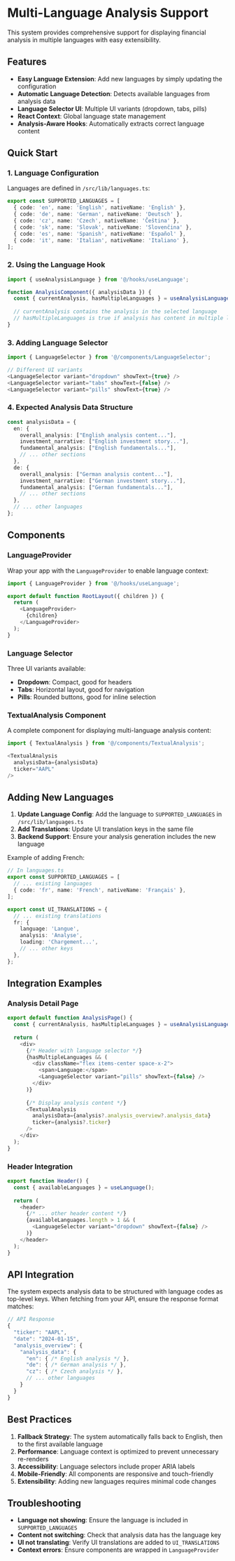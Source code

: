 # Multi-Language Analysis Support

This system provides comprehensive support for displaying financial analysis in multiple languages with easy extensibility.

## Features

- **Easy Language Extension**: Add new languages by simply updating the configuration
- **Automatic Language Detection**: Detects available languages from analysis data
- **Language Selector UI**: Multiple UI variants (dropdown, tabs, pills)
- **React Context**: Global language state management
- **Analysis-Aware Hooks**: Automatically extracts correct language content

## Quick Start

### 1. Language Configuration

Languages are defined in `/src/lib/languages.ts`:

```typescript
export const SUPPORTED_LANGUAGES = [
  { code: 'en', name: 'English', nativeName: 'English' },
  { code: 'de', name: 'German', nativeName: 'Deutsch' },
  { code: 'cz', name: 'Czech', nativeName: 'Čeština' },
  { code: 'sk', name: 'Slovak', nativeName: 'Slovenčina' },
  { code: 'es', name: 'Spanish', nativeName: 'Español' },
  { code: 'it', name: 'Italian', nativeName: 'Italiano' },
];
```

### 2. Using the Language Hook

```typescript
import { useAnalysisLanguage } from '@/hooks/useLanguage';

function AnalysisComponent({ analysisData }) {
  const { currentAnalysis, hasMultipleLanguages } = useAnalysisLanguage(analysisData);
  
  // currentAnalysis contains the analysis in the selected language
  // hasMultipleLanguages is true if analysis has content in multiple languages
}
```

### 3. Adding Language Selector

```typescript
import { LanguageSelector } from '@/components/LanguageSelector';

// Different UI variants
<LanguageSelector variant="dropdown" showText={true} />
<LanguageSelector variant="tabs" showText={false} />
<LanguageSelector variant="pills" showText={true} />
```

### 4. Expected Analysis Data Structure

```typescript
const analysisData = {
  en: {
    overall_analysis: ["English analysis content..."],
    investment_narrative: ["English investment story..."],
    fundamental_analysis: ["English fundamentals..."],
    // ... other sections
  },
  de: {
    overall_analysis: ["German analysis content..."],
    investment_narrative: ["German investment story..."],
    fundamental_analysis: ["German fundamentals..."],
    // ... other sections
  },
  // ... other languages
};
```

## Components

### LanguageProvider

Wrap your app with the `LanguageProvider` to enable language context:

```typescript
import { LanguageProvider } from '@/hooks/useLanguage';

export default function RootLayout({ children }) {
  return (
    <LanguageProvider>
      {children}
    </LanguageProvider>
  );
}
```

### Language Selector

Three UI variants available:

- **Dropdown**: Compact, good for headers
- **Tabs**: Horizontal layout, good for navigation
- **Pills**: Rounded buttons, good for inline selection

### TextualAnalysis Component

A complete component for displaying multi-language analysis content:

```typescript
import { TextualAnalysis } from '@/components/TextualAnalysis';

<TextualAnalysis 
  analysisData={analysisData} 
  ticker="AAPL" 
/>
```

## Adding New Languages

1. **Update Language Config**: Add the language to `SUPPORTED_LANGUAGES` in `/src/lib/languages.ts`
2. **Add Translations**: Update UI translation keys in the same file
3. **Backend Support**: Ensure your analysis generation includes the new language

Example of adding French:

```typescript
// In languages.ts
export const SUPPORTED_LANGUAGES = [
  // ... existing languages
  { code: 'fr', name: 'French', nativeName: 'Français' },
];

export const UI_TRANSLATIONS = {
  // ... existing translations
  fr: {
    language: 'Langue',
    analysis: 'Analyse',
    loading: 'Chargement...',
    // ... other keys
  },
};
```

## Integration Examples

### Analysis Detail Page

```typescript
export default function AnalysisPage() {
  const { currentAnalysis, hasMultipleLanguages } = useAnalysisLanguage(analysis?.analysis_overview?.analysis_data);
  
  return (
    <div>
      {/* Header with language selector */}
      {hasMultipleLanguages && (
        <div className="flex items-center space-x-2">
          <span>Language:</span>
          <LanguageSelector variant="pills" showText={false} />
        </div>
      )}
      
      {/* Display analysis content */}
      <TextualAnalysis 
        analysisData={analysis?.analysis_overview?.analysis_data}
        ticker={analysis?.ticker}
      />
    </div>
  );
}
```

### Header Integration

```typescript
export function Header() {
  const { availableLanguages } = useLanguage();
  
  return (
    <header>
      {/* ... other header content */}
      {availableLanguages.length > 1 && (
        <LanguageSelector variant="dropdown" showText={false} />
      )}
    </header>
  );
}
```

## API Integration

The system expects analysis data to be structured with language codes as top-level keys. When fetching from your API, ensure the response format matches:

```typescript
// API Response
{
  "ticker": "AAPL",
  "date": "2024-01-15",
  "analysis_overview": {
    "analysis_data": {
      "en": { /* English analysis */ },
      "de": { /* German analysis */ },
      "cz": { /* Czech analysis */ },
      // ... other languages
    }
  }
}
```

## Best Practices

1. **Fallback Strategy**: The system automatically falls back to English, then to the first available language
2. **Performance**: Language context is optimized to prevent unnecessary re-renders
3. **Accessibility**: Language selectors include proper ARIA labels
4. **Mobile-Friendly**: All components are responsive and touch-friendly
5. **Extensibility**: Adding new languages requires minimal code changes

## Troubleshooting

- **Language not showing**: Ensure the language is included in `SUPPORTED_LANGUAGES`
- **Content not switching**: Check that analysis data has the language key
- **UI not translating**: Verify UI translations are added to `UI_TRANSLATIONS`
- **Context errors**: Ensure components are wrapped in `LanguageProvider`
